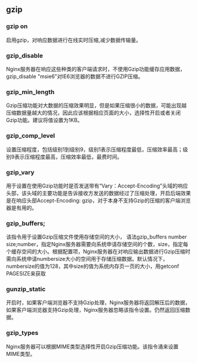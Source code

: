 ## gzip
### gzip on
启用gzip，对响应数据进行在线实时压缩,减少数据传输量。

### gzip_disable
Nginx服务器在响应这些种类的客户端请求时，不使用Gzip功能缓存应用数据，gzip_disable "msie6"对IE6浏览器的数据不进行GZIP压缩。

### gzip_min_length
Gzip压缩功能对大数据的压缩效果明显，但是如果压缩很小的数据，可能出现越压缩数据量越大的情况，因此应该根据相应页面的大小，选择性开启或者关闭Gzip功能。建议将值设置为1KB。

### gzip_comp_level
设置压缩程度，包括级别1到级别9，级别1表示压缩程度最低，压缩效率最高；级别9表示压缩程度最高，压缩效率最低，最费时间。

### gzip_vary
用于设置在使用Gzip功能时是否发送带有“Vary：Accept-Encoding”头域的响应头部，该头域的主要功能是告诉接收方发送的数据经过了压缩处理，开启后端效果是在响应头部Accept-Encoding: gzip，对于本身不支持Gzip的压缩的客户端浏览器是有用的。

### gzip_buffers;
该指令用于设置Gzip压缩文件使用存储空间的大小，
语法gzip_buffers number size;number，指定Nginx服务器需要向系统申请存储空间的个数，size，指定每个缓存空间的大小。根据配置项，Nginx服务器在对响应输出数据进行Gzip压缩时需向系统申请numbersize大小的空间用于存储压缩数据。默认情况下，numbersize的值为128，其中size的值为系统内存页一页的大小，用getconf PAGESIZE来获取

### gunzip_static
开启时，如果客户端浏览器不支持Gzip处理，Nginx服务器将返回解压后的数据，如果客户端浏览器支持Gzip处理，Nginx服务器忽略该指令设置。仍然返回压缩数据。

### gzip_types
Nginx服务器可以根据MIME类型选择性开启Gzip压缩功能。该指令涌来设置MIME类型。
